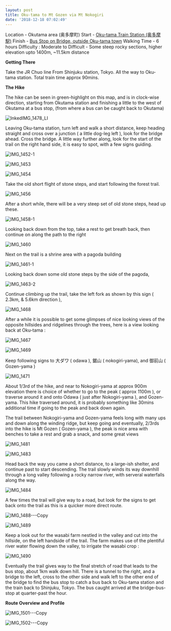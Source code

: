 ```yaml
---
layout: post
title: Oku-tama to Mt Gozen via Mt Nokogiri
date: '2018-12-18 07:02:49'
---
```


Location - Okutama area (奥多摩町)
Start - [Oku-tama Train Station (奥多摩駅)](https://www.google.com/maps/place/Oku-Tama+Station/@35.8058107,139.0988651,16.24z/data=!4m8!1m2!2m1!1sokutama+fureai+shinrinyoku!3m4!1s0x6019371a263ba9b9:0x490c3e4666e9cb0e!8m2!3d35.8093739!4d139.0969294)
Finish - [Bus Stop on Bridge, outside Oku-tama town](https://www.google.com/maps/@35.7978565,139.0780123,19.5z)
Walking Time - 6 hours 
Difficulty :  Moderate to Difficult - Some steep rocky sections, higher elevation upto 1400m, ~11.5km distance

**Getting There**

Take the JR Chuo line From Shinjuku station, Tokyo. All the way to Oku-tama station. Total train time approx 90mins. 

**The Hike**

The hike can be seen in green-highlight on this map, and is in clock-wise direction, starting from Okutama station and finishing a little to the west of Okutama at a bus stop, (from where a bus can be caught back to Okutama)

![InkedIMG_1478_LI](/content/images/2018/12/InkedIMG_1478_LI.jpg)

Leaving Oku-tama station, turn left and walk a short distance, keep heading straight and cross over a junction ( a little dog-leg left ), look for the bridge ahead. Cross the bridge. A little way further along, look for the start of the trail on the right hand side, it is easy to spot, with a few signs guiding.

![IMG_1452-1](/content/images/2018/12/IMG_1452-1.JPG)

![IMG_1453](/content/images/2018/12/IMG_1453.JPG)

![IMG_1454](/content/images/2018/12/IMG_1454.JPG)

Take the old short flight of stone steps, and start following the forest trail. 

![IMG_1456](/content/images/2018/12/IMG_1456.JPG)

After a short while, there will be a very steep set of old stone steps, head up these. 

![IMG_1458-1](/content/images/2018/12/IMG_1458-1.JPG)

Looking back down from the top, take a rest to get breath back, then continue on along the path to the right

![IMG_1460](/content/images/2018/12/IMG_1460.JPG)

Next on the trail is a shrine area with a pagoda building

![IMG_1461-1](/content/images/2018/12/IMG_1461-1.JPG)

Looking back down some old stone steps by the side of the pagoda, 

![IMG_1463-2](/content/images/2018/12/IMG_1463-2.JPG)

Continue climbing up the trail, take the left fork as shown by this sign ( 2.3km, & 5.6km direction ), 

![IMG_1468](/content/images/2018/12/IMG_1468.JPG)

After a while it is possible to get some glimpses of nice looking views of the opposite hillsides and ridgelines through the trees, here is a view looking back at Oku-tama : 

![IMG_1467](/content/images/2018/12/IMG_1467.JPG)

![IMG_1469](/content/images/2018/12/IMG_1469.JPG)

Keep following signs to 大ダワ ( odawa ), 鋸山 ( nokogiri-yama), and 御前山 ( Gozen-yama )

![IMG_1471](/content/images/2018/12/IMG_1471.JPG)

About 1/3rd of the hike, and near to Nokogiri-yama at approx 900m elevation there is choice of whether to go to the peak ( approx 1100m ), or traverse around it and onto Odawa ( just after Nokogiri-yama ), and Gozen-yama. This hike traversed around, it is probably something like 30mins additional time if going to the peak and back down again.  

The trail between Nokogiri-yama and Gozen-yama feels long with many ups and down along the winding ridge, but keep going and eventually, 2/3rds into the hike is Mt Gozen ( Gozen-yama ), the peak is nice area with benches to take a rest and grab a snack, and some great views 

![IMG_1481](/content/images/2018/12/IMG_1481.JPG)

![IMG_1483](/content/images/2018/12/IMG_1483.JPG)

Head back the way you came a short distance, to a large-ish shelter, and continue past to start descending. The trail slowly winds its way downhill through a long valley following a rocky narrow river, with serveral waterfalls along the way. 

![IMG_1484](/content/images/2018/12/IMG_1484.JPG)

A few times the trail will give way to a road, but look for the signs to get back onto the trail as this is a quicker more direct route. 

![IMG_1488---Copy](/content/images/2018/12/IMG_1488---Copy.JPG)

![IMG_1489](/content/images/2018/12/IMG_1489.JPG)

Keep a look out for the wasabi farm nestled in the valley and cut into the hillside, on the left handside of the trail. The farm makes use of the plentiful river water flowing down the valley, to irrigate the wasabi crop :

![IMG_1490](/content/images/2018/12/IMG_1490.JPG)

Eventually the trail gives way to the final stretch of road that leads to the bus stop, about 1km walk down hill. There is a tunnel to the right, and a bridge to the left, cross to the other side and walk left to the other end of the bridge to find the bus stop to catch a bus back to Oku-tama station and the train back to Shinjuku, Tokyo. The bus caught arrived at the bridge-bus-stop at quarter-past the hour.

**Route Overview and Profile**

![IMG_1501---Copy](/content/images/2018/12/IMG_1501---Copy.PNG)

![IMG_1502---Copy](/content/images/2018/12/IMG_1502---Copy.PNG)














